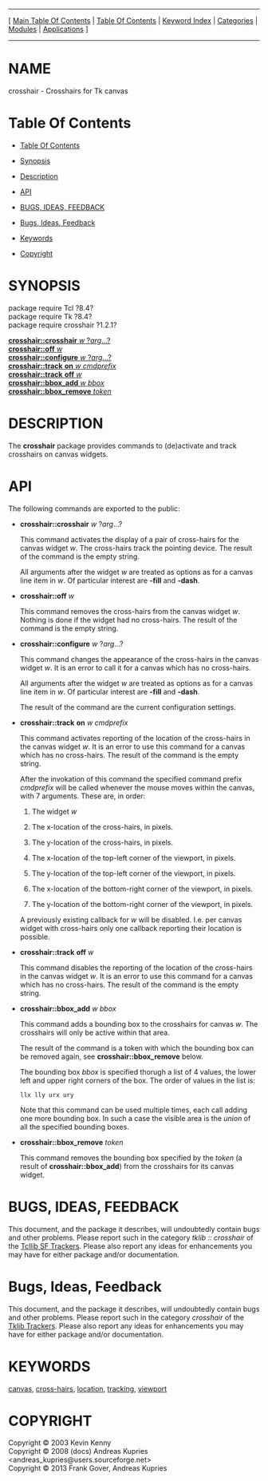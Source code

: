 
[//000000001]: # (crosshair \- Crosshairs)
[//000000002]: # (Generated from file 'crosshair\.man' by tcllib/doctools with format 'markdown')
[//000000003]: # (Copyright &copy; 2003 Kevin Kenny)
[//000000004]: # (Copyright &copy; 2008 \(docs\) Andreas Kupries <andreas\_kupries@users\.sourceforge\.net>)
[//000000005]: # (Copyright &copy; 2013 Frank Gover, Andreas Kupries)
[//000000006]: # (crosshair\(n\) 1\.2\.1 tklib "Crosshairs")

<hr> [ <a href="../../../../toc.md">Main Table Of Contents</a> &#124; <a
href="../../../toc.md">Table Of Contents</a> &#124; <a
href="../../../../index.md">Keyword Index</a> &#124; <a
href="../../../../toc0.md">Categories</a> &#124; <a
href="../../../../toc1.md">Modules</a> &#124; <a
href="../../../../toc2.md">Applications</a> ] <hr>

# NAME

crosshair \- Crosshairs for Tk canvas

# <a name='toc'></a>Table Of Contents

  - [Table Of Contents](#toc)

  - [Synopsis](#synopsis)

  - [Description](#section1)

  - [API](#section2)

  - [BUGS, IDEAS, FEEDBACK](#section3)

  - [Bugs, Ideas, Feedback](#section4)

  - [Keywords](#keywords)

  - [Copyright](#copyright)

# <a name='synopsis'></a>SYNOPSIS

package require Tcl ?8\.4?  
package require Tk ?8\.4?  
package require crosshair ?1\.2\.1?  

[__crosshair::crosshair__ *w* ?*arg*\.\.\.?](#1)  
[__crosshair::off__ *w*](#2)  
[__crosshair::configure__ *w* ?*arg*\.\.\.?](#3)  
[__crosshair::track__ __on__ *w* *cmdprefix*](#4)  
[__crosshair::track__ __off__ *w*](#5)  
[__crosshair::bbox\_add__ *w* *bbox*](#6)  
[__crosshair::bbox\_remove__ *token*](#7)  

# <a name='description'></a>DESCRIPTION

The __crosshair__ package provides commands to \(de\)activate and track
crosshairs on canvas widgets\.

# <a name='section2'></a>API

The following commands are exported to the public:

  - <a name='1'></a>__crosshair::crosshair__ *w* ?*arg*\.\.\.?

    This command activates the display of a pair of cross\-hairs for the canvas
    widget *w*\. The cross\-hairs track the pointing device\. The result of the
    command is the empty string\.

    All arguments after the widget *w* are treated as options as for a canvas
    line item in *w*\. Of particular interest are __\-fill__ and
    __\-dash__\.

  - <a name='2'></a>__crosshair::off__ *w*

    This command removes the cross\-hairs from the canvas widget *w*\. Nothing
    is done if the widget had no cross\-hairs\. The result of the command is the
    empty string\.

  - <a name='3'></a>__crosshair::configure__ *w* ?*arg*\.\.\.?

    This command changes the appearance of the cross\-hairs in the canvas widget
    *w*\. It is an error to call it for a canvas which has no cross\-hairs\.

    All arguments after the widget *w* are treated as options as for a canvas
    line item in *w*\. Of particular interest are __\-fill__ and
    __\-dash__\.

    The result of the command are the current configuration settings\.

  - <a name='4'></a>__crosshair::track__ __on__ *w* *cmdprefix*

    This command activates reporting of the location of the cross\-hairs in the
    canvas widget *w*\. It is an error to use this command for a canvas which
    has no cross\-hairs\. The result of the command is the empty string\.

    After the invokation of this command the specified command prefix
    *cmdprefix* will be called whenever the mouse moves within the canvas,
    with 7 arguments\. These are, in order:

      1. The widget *w*

      1. The x\-location of the cross\-hairs, in pixels\.

      1. The y\-location of the cross\-hairs, in pixels\.

      1. The x\-location of the top\-left corner of the viewport, in pixels\.

      1. The y\-location of the top\-left corner of the viewport, in pixels\.

      1. The x\-location of the bottom\-right corner of the viewport, in pixels\.

      1. The y\-location of the bottom\-right corner of the viewport, in pixels\.

    A previously existing callback for *w* will be disabled\. I\.e\. per canvas
    widget with cross\-hairs only one callback reporting their location is
    possible\.

  - <a name='5'></a>__crosshair::track__ __off__ *w*

    This command disables the reporting of the location of the cross\-hairs in
    the canvas widget *w*\. It is an error to use this command for a canvas
    which has no cross\-hairs\. The result of the command is the empty string\.

  - <a name='6'></a>__crosshair::bbox\_add__ *w* *bbox*

    This command adds a bounding box to the crosshairs for canvas *w*\. The
    crosshairs will only be active within that area\.

    The result of the command is a token with which the bounding box can be
    removed again, see __crosshair::bbox\_remove__ below\.

    The bounding box *bbox* is specified thorugh a list of 4 values, the lower
    left and upper right corners of the box\. The order of values in the list is:

        llx lly urx ury

    Note that this command can be used multiple times, each call adding one more
    bounding box\. In such a case the visible area is the *union* of all the
    specified bounding boxes\.

  - <a name='7'></a>__crosshair::bbox\_remove__ *token*

    This command removes the bounding box specified by the *token* \(a result
    of __crosshair::bbox\_add__\) from the crosshairs for its canvas widget\.

# <a name='section3'></a>BUGS, IDEAS, FEEDBACK

This document, and the package it describes, will undoubtedly contain bugs and
other problems\. Please report such in the category *tklib :: crosshair* of the
[Tcllib SF Trackers](http://sourceforge\.net/tracker/?group\_id=12883)\. Please
also report any ideas for enhancements you may have for either package and/or
documentation\.

# <a name='section4'></a>Bugs, Ideas, Feedback

This document, and the package it describes, will undoubtedly contain bugs and
other problems\. Please report such in the category *crosshair* of the [Tklib
Trackers](http://core\.tcl\.tk/tklib/reportlist)\. Please also report any ideas
for enhancements you may have for either package and/or documentation\.

# <a name='keywords'></a>KEYWORDS

[canvas](\.\./\.\./\.\./\.\./index\.md\#canvas),
[cross\-hairs](\.\./\.\./\.\./\.\./index\.md\#cross\_hairs),
[location](\.\./\.\./\.\./\.\./index\.md\#location),
[tracking](\.\./\.\./\.\./\.\./index\.md\#tracking),
[viewport](\.\./\.\./\.\./\.\./index\.md\#viewport)

# <a name='copyright'></a>COPYRIGHT

Copyright &copy; 2003 Kevin Kenny  
Copyright &copy; 2008 \(docs\) Andreas Kupries <andreas\_kupries@users\.sourceforge\.net>  
Copyright &copy; 2013 Frank Gover, Andreas Kupries
